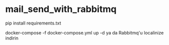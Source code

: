 # mail_send_with_rabbitmq

pip install requirements.txt

docker-compose -f docker-compose.yml up -d ya da Rabbitmq'u  localinize indirin
